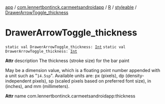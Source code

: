 [app](../../../index.md) / [com.lennertbontinck.carmeetsandroidapp](../../index.md) / [R](../index.md) / [styleable](index.md) / [DrawerArrowToggle_thickness](./-drawer-arrow-toggle_thickness.md)

# DrawerArrowToggle_thickness

`static val DrawerArrowToggle_thickness: `[`Int`](https://kotlinlang.org/api/latest/jvm/stdlib/kotlin/-int/index.html)
`static val DrawerArrowToggle_thickness: `[`Int`](https://kotlinlang.org/api/latest/jvm/stdlib/kotlin/-int/index.html)

**Attr**
description The thickness (stroke size) for the bar paint

May be a dimension value, which is a floating point number appended with a unit such as "`14.5sp`". Available units are: px (pixels), dp (density-independent pixels), sp (scaled pixels based on preferred font size), in (inches), and mm (millimeters).

**Attr**
name com.lennertbontinck.carmeetsandroidapp:thickness

